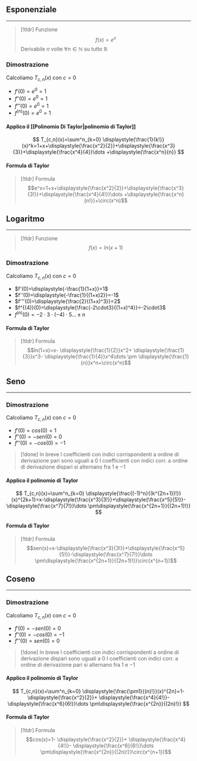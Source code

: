 ## Esponenziale
---
>[!tldr] Funzione
>$$f(x)=e^x$$
>Derivabile $n$ volte $\forall n \in\mathbb{N}$ su tutto $\mathbb{R}$

### Dimostrazione
Calcoliamo $T_{c,n}(x)$ con $c=0$
- $f'(0)=e^0=1$
- $f''(0)=e^0=1$
- $f'''(0)=e^0=1$
- $f^{(n)}(0)=e^0=1$
#### Applico il [[Polinomio Di Taylor|polinomio di Taylor]]
$$
T_{c,n}(x)=\sum^n_{k=0} \displaystyle{\frac{1}{k!}}(x)^k=1+x+\displaystyle{\frac{x^2}{2}}+\displaystyle{\frac{x^3}{3}}+\displaystyle{\frac{x^4}{4}}\dots +\displaystyle{\frac{x^n}{n}}
$$
#### Formula di Taylor
>[!tldr] Formula
>$$e^x=1+x+\displaystyle{\frac{x^2}{2}}+\displaystyle{\frac{x^3}{3!}}+\displaystyle{\frac{x^4}{4!}}\dots +\displaystyle{\frac{x^n}{n!}}+\circ(x^n)$$

## Logaritmo
---
>[!tldr] Funzione
>$$f(x)=ln(x+1)$$
### Dimostrazione
Calcoliamo $T_{c,n}(x)$ con $c=0$
- $f'(0)=\displaystyle{-\frac{1}{1+x}}=1$
- $f''(0)=\displaystyle{-\frac{1}{(1+x)2}}=-1$
- $f'''(0)=\displaystyle{\frac{2}{(1+x)^3}}=2$
- $f^{(4)}(0)=\displaystyle{\frac{-2\cdot3}{(1+x)^4}}=-2\cdot3$
- $f^{(n)}(0)=-2\cdot 3\cdot (-4)\cdot 5\dots \pm n$
#### Formula di Taylor
>[!tldr] Formula
>$$ln(1+x)=x- \displaystyle{\frac{1}{2}}x^2+ \displaystyle{\frac{1}{3}}x^3- \displaystyle{\frac{1}{4}}x^4\dots \pm \displaystyle{\frac{1}{n}}x^n+\circ(x^n)$$
## Seno
---
### Dimostrazione
Calcoliamo $T_{c,n}(x)$ con $c=0$
- $f'(0)=cos(0)=1$
- $f''(0)=-sen(0)=0$
- $f'''(0)=-cos(0)=-1$
>[!done] In breve
>I coefficienti con indici corrispondenti a ordine di derivazione pari sono uguali a $0$
>I coefficienti con indici corr. a ordine di derivazione dispari si alternano fra $1$ e $-1$
#### Applico il polinomio di Taylor
$$
T_{c,n}(x)=\sum^n_{k=0} \displaystyle{\frac{(-1)^n}{(k^{2n+1})!}}(x)^{2k+1}=x-\displaystyle{\frac{x^3}{3!}}+\displaystyle{\frac{x^5}{5!}}-\displaystyle{\frac{x^7}{7!}}\dots \pm\displaystyle{\frac{x^{2n+1}}{(2n+1)!}}
$$
#### Formula di Taylor
>[!tldr] Formula
>$$sen(x)=x-\displaystyle{\frac{x^3}{3!}}+\displaystyle{\frac{x^5}{5!}}-\displaystyle{\frac{x^7}{7!}}\dots \pm\displaystyle{\frac{x^{2n+1}}{(2n+1)!}}\circ(x^{n+1})$$

## Coseno
---
### Dimostrazione
Calcoliamo $T_{c,n}(x)$ con $c=0$
- $f'(0)=-sen(0)=0$
- $f''(0)=-cos(0)=-1$
- $f'''(0)=sen(0)=0$
>[!done] In breve
>I coefficienti con indici corrispondenti a ordine di derivazione dispari sono uguali a $0$
>I coefficienti con indici corr. a ordine di derivazione pari si alternano fra $1$ e $-1$
#### Applico il polinomio di Taylor
$$
T_{c,n}(x)=\sum^n_{k=0} \displaystyle{\frac{\pm1}{(n)!}}(x)^{2n}=1- \displaystyle{\frac{x^2}{2}}+ \displaystyle{\frac{x^4}{4!}}- \displaystyle{\frac{x^6}{6!}}\dots \pm\displaystyle{\frac{x^{2n}}{(2n)!}}
$$
#### Formula di Taylor
>[!tldr] Formula
>$$cos(x)=1- \displaystyle{\frac{x^2}{2}}+ \displaystyle{\frac{x^4}{4!}}- \displaystyle{\frac{x^6}{6!}}\dots \pm\displaystyle{\frac{x^{2n}}{(2n)!}}\circ(x^{n+1})$$